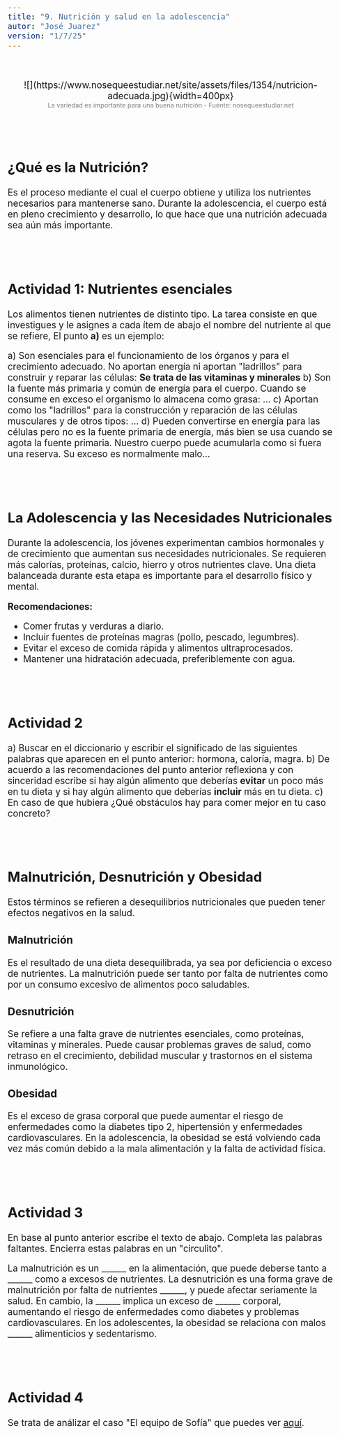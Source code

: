 ```yaml
---
title: "9. Nutrición y salud en la adolescencia"
autor: "José Juarez"
version: "1/7/25"
---
```


<span hidden>Local path of the file: "H:/cfr/sad4/"</span>
<span hidden>Local path of images: "H:/cfr/sad4/_i/"</span>

<br>

<span hidden>Image</span>
   <center>![](https://www.nosequeestudiar.net/site/assets/files/1354/nutricion-adecuada.jpg){width=400px}</center>
   <center><span class="grey3 size70">La variedad es importante para una buena nutrición - Fuente: nosequeestudiar.net</span></center>



<br><br>


## ¿Qué es la Nutrición?

Es el proceso mediante el cual el cuerpo obtiene y utiliza los nutrientes necesarios para mantenerse sano. Durante la adolescencia, el cuerpo está en pleno crecimiento y desarrollo, lo que hace que una nutrición adecuada sea aún más importante.



<br><br>


## Actividad 1: Nutrientes esenciales

Los alimentos tienen nutrientes de distinto tipo. La tarea consiste en que investigues y le asignes a cada ítem de abajo el nombre del nutriente al que se refiere, El punto **a)** es un ejemplo:

a) Son esenciales para el funcionamiento de los órganos y para el crecimiento adecuado. No aportan energía ni aportan "ladrillos" para construir y reparar las células: **Se trata de las vitaminas y minerales**
b) Son la fuente más primaria y común de energía para el cuerpo. Cuando se consume en exceso el organismo lo almacena como grasa: ...
c) Aportan como los "ladrillos" para la construcción y reparación de las células musculares y de otros tipos: ...
d) Pueden convertirse en energía para las células pero no es la fuente primaria de energía, más bien se usa cuando se agota la fuente primaria. Nuestro cuerpo puede acumularla como si fuera una reserva. Su exceso es normalmente malo...

<div hidden>
Respuestas
b) Carbohidratos
c) Proteínas
d) Grasas
</div>


<br><br>


## La Adolescencia y las Necesidades Nutricionales

Durante la adolescencia, los jóvenes experimentan cambios hormonales y de crecimiento que aumentan sus necesidades nutricionales. Se requieren más calorías, proteínas, calcio, hierro y otros nutrientes clave. Una dieta balanceada durante esta etapa es importante para el desarrollo físico y mental.

**Recomendaciones:**

* Comer frutas y verduras a diario.
* Incluir fuentes de proteínas magras (pollo, pescado, legumbres).
* Evitar el exceso de comida rápida y alimentos ultraprocesados.
* Mantener una hidratación adecuada, preferiblemente con agua.


<br><br>


## Actividad 2

a) Buscar en el diccionario y escribir el significado de las siguientes palabras que aparecen en el punto anterior: hormona, caloría, magra. 
b) De acuerdo a las recomendaciones del punto anterior reflexiona y con sinceridad escribe si hay algún alimento que deberías **evitar** un poco más en tu dieta y si hay algún alimento que deberías **incluir** más en tu dieta.
c) En caso de que hubiera ¿Qué obstáculos hay para comer mejor en tu caso concreto?


<br><br>


## Malnutrición, Desnutrición y Obesidad

Estos términos se refieren a desequilibrios nutricionales que pueden tener efectos negativos en la salud.

### Malnutrición

Es el resultado de una dieta desequilibrada, ya sea por deficiencia o exceso de nutrientes. La malnutrición puede ser tanto por falta de nutrientes como por un consumo excesivo de alimentos poco saludables.

### Desnutrición

Se refiere a una falta grave de nutrientes esenciales, como proteínas, vitaminas y minerales. Puede causar problemas graves de salud, como retraso en el crecimiento, debilidad muscular y trastornos en el sistema inmunológico.

### Obesidad

Es el exceso de grasa corporal que puede aumentar el riesgo de enfermedades como la diabetes tipo 2, hipertensión y enfermedades cardiovasculares. En la adolescencia, la obesidad se está volviendo cada vez más común debido a la mala alimentación y la falta de actividad física.


<br><br>


## Actividad 3

En base al punto anterior escribe el texto de abajo. Completa las palabras faltantes. Encierra estas palabras en un "circulito".

La malnutrición es un ______ en la alimentación, que puede deberse tanto a ______ como a excesos de nutrientes. La desnutrición es una forma grave de malnutrición por falta de nutrientes ______, y puede afectar seriamente la salud. En cambio, la ______ implica un exceso de ______ corporal, aumentando el riesgo de enfermedades como diabetes y problemas cardiovasculares. En los adolescentes, la obesidad se relaciona con malos ______ alimenticios y sedentarismo.


<div hidden>
La malnutrición es un ___desequilibrio___ en la alimentación, que puede deberse tanto a ___deficiencias___ como a excesos de nutrientes. La desnutrición es una forma grave de malnutrición por falta de nutrientes ___esenciales___, y puede afectar seriamente la salud. En cambio, la ___obesidad___ implica un exceso de ___grasa___ corporal, aumentando el riesgo de enfermedades como diabetes y problemas cardiovasculares. En los adolescentes, la obesidad se relaciona con malos ___hábitos___ alimenticios y sedentarismo.

- desequilibrio
- deficiencias
- esenciales
- grasa
- obesidad
- hábitos

</div>


<br><br>


## Actividad 4 
 
Se trata de análizar el caso "El equipo de Sofía" que puedes ver [aquí](09_nutricion_caso.html).


<div hidden>

Esto quedó pendiente

### **4. Trastornos de la Conducta Alimentaria**

Los trastornos alimentarios son enfermedades graves que afectan los hábitos de comida y el comportamiento de las personas. Pueden tener consecuencias físicas y emocionales significativas, especialmente durante la adolescencia.

#### **Anorexia Nerviosa**

Es un trastorno en el que la persona tiene un miedo intenso a ganar peso y restringe su ingesta alimentaria. A menudo, las personas con anorexia tienen una imagen corporal distorsionada.

**Características principales:**

* Pérdida extrema de peso.
* Miedo constante al aumento de peso.
* Restricción de calorías y a menudo ejercicio excesivo.

**Consecuencias:**

* Deficiencia de nutrientes, fatiga extrema, alteraciones hormonales, problemas cardíacos.

#### **Bulimia Nerviosa**

La bulimia implica episodios de comer en exceso seguidos de conductas para evitar el aumento de peso, como el vómito autoinducido, el uso excesivo de laxantes o el ejercicio extremo.

**Características principales:**

* Comportamientos de atracón seguidos de purgas.
* Sentimientos de pérdida de control durante los episodios de atracón.
* Preocupación constante por el peso y la figura.

**Consecuencias:**

* Trastornos en el equilibrio de electrolitos, problemas digestivos, daño a los dientes y esófago por el vómito frecuente.


### **5. Prevención y Tratamiento**

#### **Prevención**

* Fomentar una alimentación saludable desde el hogar.
* Promover la actividad física regular.
* Desarrollar una imagen corporal positiva y el respeto por la diversidad de cuerpos.
* Educar sobre los riesgos de las dietas extremas y el uso de sustancias para perder peso rápidamente.

#### **Tratamiento**

El tratamiento de los trastornos alimentarios debe ser multidisciplinario e incluir a médicos, nutricionistas y psicólogos. Es fundamental tratar tanto los aspectos físicos como emocionales de la persona afectada.


### **6. Reflexión y Discusión**

1. **¿Por qué crees que es tan común que los adolescentes enfrenten problemas de salud relacionados con la alimentación?**
2. **¿Qué estrategias pueden implementar las familias y las escuelas para promover hábitos alimenticios saludables?**
3. **¿Cómo podemos identificar si un compañero o amiga está desarrollando un trastorno alimentario?**


### **7. Actividades**

**Actividad 1: Diario de Alimentación**
Durante una semana, registra lo que comes en un diario. Reflexiona sobre si tu dieta incluye todos los grupos alimenticios y si estás comiendo de manera equilibrada.

**Actividad 2: Investigación en Grupos**
Investiga los efectos de una dieta pobre en nutrientes en la adolescencia y presenta tus hallazgos al resto de la clase. Investiga también la relación entre las redes sociales y los trastornos alimentarios en los adolescentes.

**Actividad 3: Charla con un Experto**
Invita a un nutricionista o psicólogo especializado en trastornos alimentarios a dar una charla sobre la importancia de cuidar la salud alimentaria durante la adolescencia.


### **8. Conclusión**

La nutrición adecuada durante la adolescencia es crucial para asegurar un desarrollo físico y mental saludable. Los trastornos alimentarios como la anorexia y la bulimia son serios y deben ser tratados con la ayuda adecuada. Es importante que los adolescentes aprendan a cuidar su cuerpo y mente a través de hábitos saludables y una mentalidad positiva hacia su imagen corporal.


## 🔄 **Actividades Interactivas para la Guía "Nutrición y Salud en la Adolescencia"**

### 🎭 1. **Role-Play: “Soy mi cuerpo, necesito…”**

**Objetivo:** Que los alumnos comprendan la importancia de una nutrición equilibrada.

**Cómo se hace:**

* Divide la clase en grupos. Cada grupo representa un “órgano” o “sistema del cuerpo” (ej: corazón, cerebro, músculos, huesos, sistema inmunológico).
* Cada grupo debe investigar qué nutrientes necesita su parte del cuerpo y cómo afecta la mala nutrición.
* Luego hacen una pequeña dramatización (puede ser divertida) donde el “órgano” se queja si no recibe los nutrientes adecuados.


### 🍱 2. **Armá tu Plato Saludable (con tarjetas o fichas)**

**Objetivo:** Visualizar qué es una comida equilibrada.

**Cómo se hace:**

* Entregales imágenes o fichas de distintos alimentos (verduras, frutas, carnes, gaseosas, golosinas, cereales, etc.).
* En grupos o individualmente, deben armar un “plato” saludable con lo que creen correcto.
* Luego se comparan con las Guías Alimentarias para la Población Argentina (GAPA).

> Podés hacerlo digital (con imágenes para arrastrar en una presentación) o físico, tipo juego de mesa.


### 💬 3. **Debate guiado: "¿Qué ves en las redes sociales sobre el cuerpo ideal?"**

**Objetivo:** Reflexionar sobre la imagen corporal y los trastornos alimentarios.

**Cómo se hace:**

* Proponé una pregunta disparadora: *"¿Creés que las redes sociales afectan cómo vemos nuestro cuerpo?"*
* Dividí a los alumnos en dos grupos: a favor y en contra.
* Cada grupo presenta argumentos, y luego se abre un espacio para reflexionar sobre cómo esto puede llevar a problemas alimentarios.


### 🎨 4. **Campaña de concientización (afiches o redes)**

**Objetivo:** Promover hábitos saludables entre sus pares.

**Cómo se hace:**

* En grupos, deben crear una campaña (afiche, video corto, presentación o post ficticio de Instagram) sobre:

  * La importancia de una alimentación equilibrada
  * Prevenir los trastornos alimentarios
  * Promover la aceptación del cuerpo

> Pueden usar apps como Canva, Google Slides o hacer afiches físicos.


### 📊 5. **Mini-encuesta y análisis en clase**

**Objetivo:** Aplicar datos reales a la discusión.

**Cómo se hace:**

* Los alumnos elaboran una encuesta breve sobre hábitos alimentarios (desayuno, consumo de frutas/verduras, consumo de ultraprocesados).
* La aplican entre sus compañeros o familiares (anónimamente).
* Analizan los resultados en clase y debaten qué mejoras podrían aplicarse.

### 🧠 6. **Kahoot o Quizizz: Juego de Preguntas**

**Objetivo:** Reforzar contenidos aprendidos de forma lúdica.

**Cómo se hace:**

* Prepará un juego con preguntas tipo test (sobre nutrientes, trastornos alimentarios, malnutrición, etc.).
* Lo juegan en grupo o de forma individual desde el celular o la compu.
* ¡Los estudiantes se entusiasman mucho con esto!

</div>



<!-- HTML style definitions -->
<style>
/* Colors */
.grey1 {color: #b3b3b3;} /* my light-grey */
.grey2 {color: #999999;} /* my middle-grey */
.grey3 {color: #808080;} /* my dark-grey */
.blue1 {color: #6495ed;} /* nvim blue */
.blue2 {color: #276cdf;} /* Andrew Ng Blue */
.sky1 {color: #7dbed8;} /* nvim sky */
.sky2 {color: #27a2db;}   /* my sky */
.green {color: #81b524;} /* my green */
.red1 {color: #ec5469;} /* my coral-red */
.red2 {color: #f44336;} /* my red */
.rose {color: #ec9998:} /* nvim rose */
.gold {color: #df9d43;} /* Andrew Ng gold */
.orange1 {color: #fda556;} /* nvim orange */
.orange2 {color: #ff9505;} /*Andrew Ng orange */
.purple1 {color: #ff40ff;} /* Andrew Ng purple */
.purple2 {color: #d164d7;} /* Andrew Ng purple */
/* Font Size */
.size90 {font-size: 0.9em;}
.size85 {font-size: 0.85em;}
.size80 {font-size: 0.8em;}
.size70 {font-size: 0.7em;}
/* Document General Font Size */
body {font-size: 1.3em;}
</style>
<!-- Use <span> inline and <div> with several lines --->

